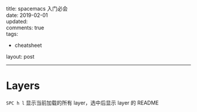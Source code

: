 title: spacemacs 入门必会  
date: 2019-02-01  
updated:  
comments: true  
tags:  

-   cheatsheet

layout: post  

---

# Layers

`SPC h l` 显示当前加载的所有 layer，选中后显示 layer 的 README  
